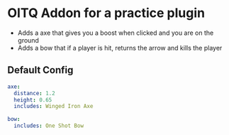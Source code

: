 # OITQ Addon for a practice plugin

- Adds a axe that gives you a boost when clicked and you are on the ground
- Adds a bow that if a player is hit, returns the arrow and kills the player

## Default Config
```yml
axe:
  distance: 1.2
  height: 0.65
  includes: Winged Iron Axe

bow:
  includes: One Shot Bow
```
